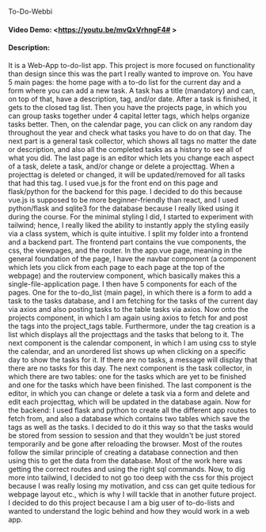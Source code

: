 To-Do-Webbi
#### Video Demo:  <https://youtu.be/mvQxVrhngF4# >
#### Description:
It is a Web-App to-do-list app. This project is more focused on functionality than design since this was the part I really wanted to improve on. You have 5 main pages: the home page with a to-do list for the current day and a form where you can add a new task. A task has a title (mandatory) and can, on top of that, have a description, tag, and/or date. After a task is finished, it gets to the closed tag list. Then you have the projects page, in which you can group tasks together under 4 capital letter tags, which helps organize tasks better. Then, on the calendar page, you can click on any random day throughout the year and check what tasks you have to do on that day. The next part is a general task collector, which shows all tags no matter the date or description, and also all the completed tasks as a history to see all of what you did. The last page is an editor which lets you change each aspect of a task, delete a task, and/or change or delete a projecttag. When a projecttag is deleted or changed, it will be updated/removed for all tasks that had this tag. I used vue.js for the front end on this page and flask/python for the backend for this page. I decided to do this because vue.js is supposed to be more beginner-friendly than react, and I used python/flask and sqlite3 for the database because I really liked using it during the course. For the minimal styling I did, I started to experiment with tailwind; hence, I really liked the ability to instantly apply the styling easily via a class system, which is quite intuitive. I split my folder into a frontend and a backend part. The frontend part contains the vue components, the css, the viewpages, and the router. In the app.vue page, meaning in the general foundation of the page, I have the navbar component (a component which lets you click from each page to each page at the top of the webpage) and the routerview component, which basically makes this a single-file-application page. I then have 5 components for each of the pages. One for the to-do_list (main page), in which there is a form to add a task to the tasks database, and I am fetching for the tasks of the current day via axios and also posting tasks to the table tasks via axios. Now onto the projects component, in which I am again using axios to fetch for and post the tags into the project_tags table. Furthermore, under the tag creation is a list which displays all the projecttags and the tasks that belong to it. The next component is the calendar component, in which I am using css to style the calendar, and an unordered list shows up when clicking on a specific day to show the tasks for it. If there are no tasks, a message will display that there are no tasks for this day. The next component is the task collector, in which there are two tables: one for the tasks which are yet to be finished and one for the tasks which have been finished. The last component is the editor, in which you can change or delete a task via a form and delete and edit each projecttag, which will be updated in the database again.
Now for the backend: I used flask and python to create all the different app routes to fetch from, and also a database which contains two tables which save the tags as well as the tasks. I decided to do it this way so that the tasks would be stored from session to session and that they wouldn't be just stored temporarily and be gone after reloading the browser. Most of the routes follow the similar principle of creating a database connection and then using this to get the data from the database. Most of the work here was getting the correct routes and using the right sql commands.
Now, to dig more into tailwind, I decided to not go too deep with the css for this project because I was really losing my motivation, and css can get quite tedious for webpage layout etc., which is why I will tackle that in another future project. I decided to do this project because I am a big user of to-do-lists and wanted to understand the logic behind and how they would work in a web app.